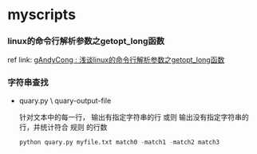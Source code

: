 # myscripts


### linux的命令行解析参数之getopt_long函数

ref link:  [gAndyCong : 浅谈linux的命令行解析参数之getopt_long函数](https://blog.csdn.net/qq_33850438/article/details/80172275)


### 字符串查找

* quary.py \ quary-output-file

	针对文本中的每一行， 输出有指定字符串的行  或则 输出没有指定字符串的行，并统计符合 规则 的行数
	
	```python
	python quary.py myfile.txt match0 -match1 -match2 match3
	```

	

